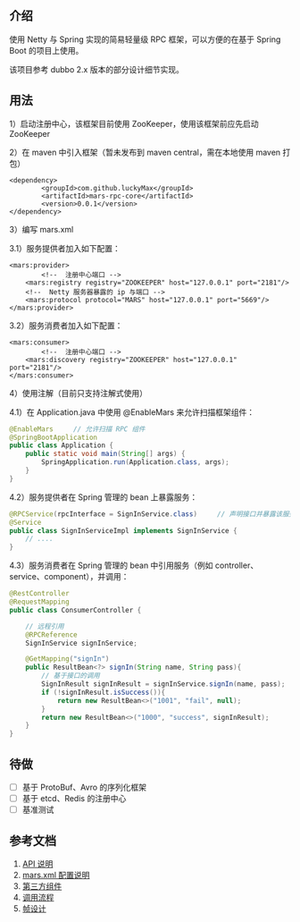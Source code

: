 ## 介绍

使用 Netty 与 Spring 实现的简易轻量级 RPC 框架，可以方便的在基于 Spring Boot 的项目上使用。

该项目参考 dubbo 2.x 版本的部分设计细节实现。

## 用法

1）启动注册中心，该框架目前使用 ZooKeeper，使用该框架前应先启动 ZooKeeper

2）在 maven 中引入框架（暂未发布到 maven central，需在本地使用 maven 打包）

```
<dependency>
		<groupId>com.github.luckyMax</groupId>
		<artifactId>mars-rpc-core</artifactId>
		<version>0.0.1</version>
</dependency>
```

3）编写 mars.xml

3.1）服务提供者加入如下配置：

```
<mars:provider>
		<!--  注册中心端口 -->
    <mars:registry registry="ZOOKEEPER" host="127.0.0.1" port="2181"/>
    <!--  Netty 服务器暴露的 ip 与端口 -->
    <mars:protocol protocol="MARS" host="127.0.0.1" port="5669"/>
</mars:provider>
```

3.2）服务消费者加入如下配置：

```
<mars:consumer>
		<!--  注册中心端口 -->
    <mars:discovery registry="ZOOKEEPER" host="127.0.0.1" port="2181"/>
</mars:consumer>
```

4）使用注解（目前只支持注解式使用）

4.1）在 Application.java 中使用 @EnableMars 来允许扫描框架组件：

```java
@EnableMars		// 允许扫描 RPC 组件
@SpringBootApplication
public class Application {
    public static void main(String[] args) {
        SpringApplication.run(Application.class, args);
    }
}
```

4.2）服务提供者在 Spring 管理的 bean 上暴露服务：

```java
@RPCService(rpcInterface = SignInService.class)		// 声明接口并暴露该服务
@Service
public class SignInServiceImpl implements SignInService {
    // ....
}
```

4.3）服务消费者在 Spring 管理的 bean 中引用服务（例如 controller、service、component），并调用：

```java
@RestController
@RequestMapping
public class ConsumerController {

  	// 远程引用
    @RPCReference
    SignInService signInService;

    @GetMapping("signIn")
    public ResultBean<?> signIn(String name, String pass){
      	// 基于接口的调用
        SignInResult signInResult = signInService.signIn(name, pass);
        if (!signInResult.isSuccess()){
            return new ResultBean<>("1001", "fail", null);
        }
        return new ResultBean<>("1000", "success", signInResult);
    }
}
```

## 待做

- [ ] 基于 ProtoBuf、Avro 的序列化框架
- [ ] 基于 etcd、Redis 的注册中心
- [ ] 基准测试

## 参考文档

1. [API 说明](https://github.com/luckyMax-dev/mars-rpc/blob/master/docs/API.md)
2. [mars.xml 配置说明](https://github.com/luckyMax-dev/mars-rpc/blob/master/docs/mars.xml.md)
3. [第三方组件](https://github.com/luckyMax-dev/mars-rpc/blob/master/docs/component.md)
4. [调用流程](https://github.com/luckyMax-dev/mars-rpc/blob/master/docs/process.md)
5. [帧设计](https://github.com/luckyMax-dev/mars-rpc/blob/master/docs/frame.md)

